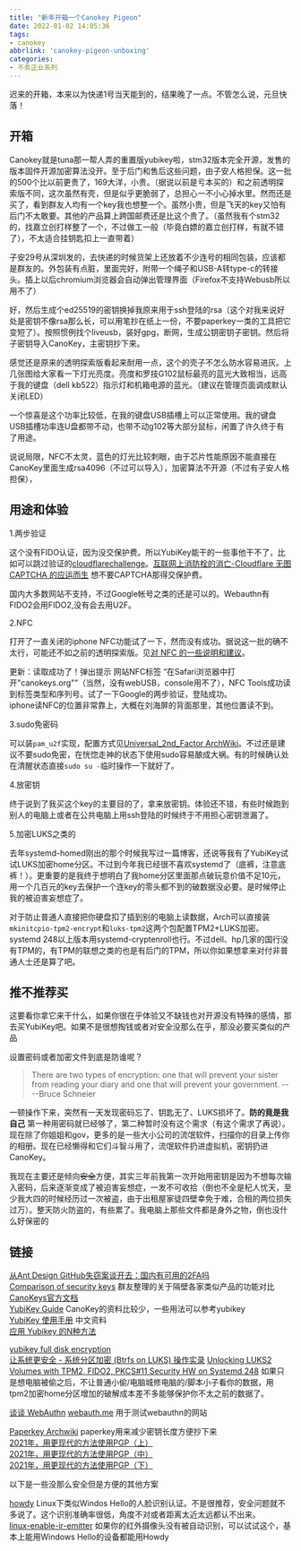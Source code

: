 ```yaml
---
title: "新年开箱一个Canokey Pigeon"
date: 2022-01-02 14:05:36
tags:
- canokey
abbrlink: 'canokey-pigeon-unboxing'
categories:
- 不务正业系列
---
```

迟来的开箱，本来以为快递1号当天能到的，结果晚了一点。不管怎么说，元旦快落！
<!-- more -->

## 开箱

Canokey就是tuna那一帮人弄的重置版yubikey啦，stm32版本完全开源，发售的版本固件开源加密算法没开。至于后门和售后这些问题，由子安人格担保。这一批的500个比以前更贵了，169大洋，小贵。（据说以前是亏本买的）和之前透明探索版不同，这次虽然有壳，但是似乎更脆弱了，总担心一不小心掉水里。然而还是买了，看到群友人均有一个key我也想整一个。虽然小贵，但是飞天的key又怕有后门不太敢要。其他的产品算上跨国邮费还是比这个贵了。（虽然我有个stm32的，找嘉立创打样整了一个，不过做工一般（毕竟白嫖的嘉立创打样，有就不错了），不太适合挂钥匙扣上一直带着）

子安29号从深圳发的，去快递的时候货架上还放着不少连号的相同包装，应该都是群友的。外包装有点脏，里面完好，附带一个绳子和USB-A转type-c的转接头。插上以后chromium浏览器会自动弹出管理界面（Firefox不支持Webusb所以用不了）

好，然后生成个ed25519的密钥换掉我原来用于ssh登陆的rsa（这个对我来说好处是密钥不像rsa那么长，可以用笔抄在纸上一份，不要paperkey一类的工具把它变短了）。按照惯例找个liveusb，装好gpg，断网，生成公钥密钥子密钥。然后将子密钥导入CanoKey，主密钥抄下来。

感觉还是原来的透明探索版看起来耐用一点，这个的壳子不怎么防水容易进灰。上几张图给大家看一下灯光亮度。亮度和罗技G102鼠标最亮的蓝光大致相当，远高于我的键盘（dell kb522）指示灯和机箱电源的蓝光。（建议在管理页面调成默认关闭LED）



一个惊喜是这个功率比较低，在我的键盘USB插槽上可以正常使用。我的键盘USB插槽功率连U盘都带不动，也带不动g102等大部分鼠标，闲置了许久终于有了用途。

说说局限，NFC不太灵，蓝色的灯光比较刺眼，由于芯片性能原因不能直接在CanoKey里面生成rsa4096（不过可以导入），加密算法不开源（不过有子安人格担保），

## 用途和体验

1.两步验证

这个没有FIDO认证，因为没交保护费。所以YubiKey能干的一些事他干不了，比如可以跳过验证的[cloudflarechallenge](https://cloudflarechallenge.com/)。[互联网上消防栓的消亡-Cloudflare 无图 CAPTCHA 的应运而生](https://zhuanlan.zhihu.com/p/377631861) 想不要CAPTCHA那得交保护费。 

国内大多数网站不支持，不过Google帐号之类的还是可以的。Webauthn有FIDO2会用FIDO2,没有会去用U2F。

2.NFC

打开了一直关闭的iphone NFC功能试了一下，然而没有成功。据说这一批的确不太行，可能还不如之前的透明探索版。见[对 NFC 的一些说明和建议](https://github.com/canokeys/canokey-pigeon/discussions/4)。

更新：读取成功了！弹出提示 网站NFC标签 “在Safari浏览器中打开"canokeys.org"”（当然，没有webUSB，console用不了），NFC Tools成功读到标签类型和序列号。试了一下Google的两步验证，登陆成功。  
iphone读NFC的位置非常靠上，大概在刘海屏的背面那里，其他位置读不到。  

3.sudo免密码

可以装`pam_u2f`实现，配置方式见[Universal_2nd_Factor ArchWiki](https://wiki.archlinux.org/title/Universal_2nd_Factor)。不过还是建议不要sudo免密，在恍惚走神的状态下使用sudo容易酿成大祸。有的时候确认处在清醒状态直接`sudo su -`临时操作一下就好了。

4.放密钥

终于说到了我买这个key的主要目的了，拿来放密钥。体验还不错，有些时候跑到别人的电脑上或者在公共电脑上用ssh登陆的时候终于不用担心密钥泄漏了。 

5.加密LUKS之类的

去年systemd-homed刚出的那个时候我写过一篇博客，还说等我有了YubiKey试试LUKS加密home分区。不过到今年我已经很不喜欢systemd了（底裤，注意底裤！）。更重要的是我终于想明白了我home分区里面那点破玩意价值不足10元，用一个几百元的key去保护一个连key的零头都不到的破数据没必要。是时候停止我的被迫害妄想症了。

对于防止普通人直接把你硬盘扣了插到别的电脑上读数据，Arch可以直接装`mkinitcpio-tpm2-encrypt`和`luks-tpm2`这两个包配置TPM2+LUKS加密。systemd 248以上版本用systemd-cryptenroll也行。不过dell、hp几家的国行没有TPM的，有TPM的联想之类的也是有后门的TPM，所以你如果想拿来对付非普通人士还是算了吧。

## 推不推荐买

这要看你拿它来干什么，如果你很在乎体验又不缺钱也对开源没有特殊的感情，那去买YubiKey吧。如果不是很想掏钱或者对安全没那么在乎，那没必要买类似的产品

设置密码或者加密文件到底是防谁呢？

>There are two types of encryption: one that will prevent your sister from reading your diary and one that will prevent your government.   ----Bruce Schneier

一顿操作下来，突然有一天发现密码忘了、钥匙无了、LUKS损坏了。**防的竟是我自己**
第一种用密码就已经够了，第二种暂时没有这个需求（有这个需求了再说）。现在除了你姐姐和gov，更多的是一些大小公司的流氓软件，扫描你的目录上传你的相册。现在已经懒得和它们斗智斗用了，流氓软件扔进虚拟机，密钥扔进CanoKey。 

我现在主要还是倾向~~安全~~方便，其实三年前我第一次开始用密钥是因为不想每次输入密码，后来逐渐变成了被迫害妄想症，一发不可收拾（倒也不全是杞人忧天，至少我大四的时候经历过一次被盗，由于出租屋家徒四壁幸免于难，合租的两位损失过万）。整天防火防盗的，有些累了。我电脑上那些文件都是身外之物，倒也没什么好保密的

## 链接

[从Ant Design GitHub失窃案谈开去：国内有可用的2FA吗](https://blog.zenithal.me/2021/02/15/Ant-Design-GitHub-2FA-unavailable-in-China/)  
[Comparison of security keys](https://docs.google.com/spreadsheets/d/1PP6akStL_xHTY68zDMmKbJrBqQhN3FE9MwLDoMGxbas/edit#gid=0) 群友整理的关于隔壁各家类似产品的功能对比  
[CanoKeys官方文档](https://docs.canokeys.org/)  
[YubiKey Guide](https://github.com/drduh/YubiKey-Guide) CanoKey的资料比较少，一些用法可以参考yubikey  
[YubiKey 使用手册](https://iamtwz.gitbooks.io/yubikey-handbook-chinese/) 中文资料  
[应用 Yubikey 的N种方法](https://nwn.moe/posts/yubikey-examples)   

[yubikey full disk encryption](https://github.com/agherzan/yubikey-full-disk-encryption)  
[让系统更安全 - 系统分区加密 (Btrfs on LUKS) 操作实录](https://nwn.moe/posts/btrfs-on-luks/)
[Unlocking LUKS2 Volumes with TPM2, FIDO2, PKCS#11 Security HW on Systemd 248](https://news.ycombinator.com/item?id=25862158)  如果只是想电脑被偷之后，不让普通小偷/电脑城修电脑的/脚本小子看你的数据，用tpm2加密home分区增加的破解成本差不多能够保护你不太之前的数据了。  

[谈谈 WebAuthn](https://flyhigher.top/develop/2160.html)
[webauth.me](https://webauthn.me/) 用于测试webauthn的网站    

[Paperkey Archwiki](https://wiki.archlinux.org/title/Paperkey) paperkey用来减少密钥长度方便抄下来  
[2021年，用更现代的方法使用PGP（上）](https://ulyc.github.io/2021/01/13/2021年-用更现代的方法使用PGP-上/)  
[2021年，用更现代的方法使用PGP（中）](https://ulyc.github.io/2021/01/18/2021年-用更现代的方法使用PGP-中/)   
[2021年，用更现代的方法使用PGP（下）](https://ulyc.github.io/2021/01/26/2021年-用更现代的方法使用PGP-下/)  

以下是一些没那么安全但是方便的其他方案

[howdy](https://github.com/boltgolt/howdy) Linux下类似Windos Hello的人脸识别认证。不是很推荐，安全问题就不多说了。这个识别准确率很低，角度不对或者距离太近太远都认不出来。  
[linux-enable-ir-emitter](https://github.com/EmixamPP/linux-enable-ir-emitter) 如果你的红外摄像头没有被自动识别，可以试试这个，基本上能用Windows Hello的设备都能用Howdy  
